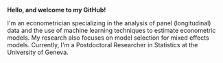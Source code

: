 **Hello, and welcome to my GitHub!**

I'm an econometrician specializing in the analysis of panel (longitudinal) data and the use of machine learning techniques to estimate econometric models. My research also focuses on model selection for mixed effects models.
Currently, I'm a Postdoctoral Researcher in Statistics at the University of Geneva.

